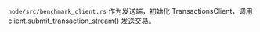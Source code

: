 `node/src/benchmark_client.rs` 作为发送端，初始化 TransactionsClient，调用 client.submit_transaction_stream() 发送交易。